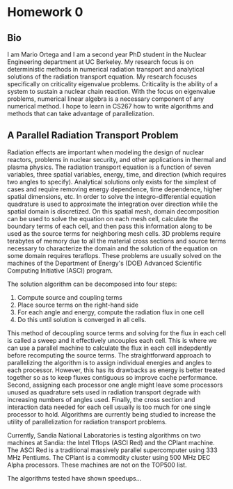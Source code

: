 # Homework 0

## Bio

I am Mario Ortega and I am a second year PhD student in the Nuclear Engineering department at UC Berkeley. My research focus is on deterministic methods in numerical radiation transport and analytical solutions of the radiation transport equation. My research focuses specifically on criticality eigenvalue problems. Criticality is the ability of a system to sustain a nuclear chain reaction. With the focus on eigenvalue problems, numerical linear algebra is a necessary component of any numerical method. I hope to learn in CS267 how to write algorithms and methods that can take advantage of parallelization.

## A Parallel Radiation Transport Problem

Radiation effects are important when modeling the design of nuclear reactors, problems in nuclear security, and other applications in thermal and plasma physics. The radiation transport equation is a function of seven variables, three spatial variables, energy, time, and direction (which requires two angles to specify). Analytical solutions only exists for the simplest of cases and require removing energy dependence, time dependence, higher spatial dimensions, etc. In order to solve the integro-differential equation quadrature is used to approximate the integration over direction while the spatial domain is discretized. On this spatial mesh, domain decomposition can be used to solve the equation on each mesh cell, calculate the boundary terms of each cell, and then pass this information along to be used as the source terms for neighboring mesh cells. 3D problems require terabytes of memory due to all the material cross sections and source terms necessary to characterize the domain and the solution of the equation on some domain requires teraflops. These problems are usually solved on the machines of the Department of Energy's (DOE) Advanced Scientific Computing Initiative (ASCI) program.

The solution algorithm can be decomposed into four steps:
1) Compute source and coupling terms
2) Place source terms on the right-hand side
3) For each angle and energy, compute the radiation flux in one cell
4) Do this until solution is converged in all cells.

This method of decoupling source terms and solving for the flux in each cell is called a sweep and it effectively uncouples each cell. This is where we can use a parallel machine to calculate the flux in each cell indepdently before recomputing the source terms. The straightforward approach to parallelizing the algorithm is to assign individual energies and angles to each processor. However, this has its drawbacks as energy is better treated together so as to keep fluxes contiguous so improve cache performance. Second, assigning each processor one angle might leave some processors unused as quadrature sets used in radiation transport degrade with increasing numbers of angles used. Finally, the cross section and interaction data needed for each cell usually is too much for one single processor to hold. Algorithms are currently being studied to increase the utility of parallelization for radiation transport problems.

Currently, Sandia National Laboratories is testing algorithms on two machines at Sandia: the Intel Tflops (ASCI Red) and the CPlant machine. The ASCI Red is a traditional massively parallel supercomputer using 333 MHz Pentiums. The CPlant is a commodity cluster using 500 MHz DEC Alpha processors. These machines are not on the TOP500 list.

The algorithms tested have shown speedups...
